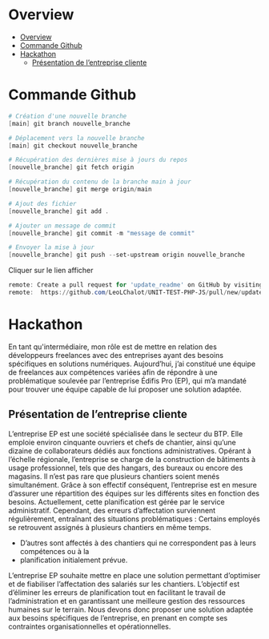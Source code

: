 # Overview

- [Overview](#overview)
- [Commande Github](#commande-github)
- [Hackathon](#hackathon)
  - [Présentation de l’entreprise cliente](#présentation-de-lentreprise-cliente)

# Commande Github
```powershell
# Création d'une nouvelle branche
[main] git branch nouvelle_branche

# Déplacement vers la nouvelle branche
[main] git checkout nouvelle_branche

# Récupération des dernières mise à jours du repos
[nouvelle_branche] git fetch origin

# Récupération du contenu de la branche main à jour
[nouvelle_branche] git merge origin/main

# Ajout des fichier 
[nouvelle_branche] git add .

# Ajouter un message de commit
[nouvelle_branche] git commit -m "message de commit"

# Envoyer la mise à jour
[nouvelle_branche] git push --set-upstream origin nouvelle_branche
```

Cliquer sur le lien afficher
```powershell
remote: Create a pull request for 'update_readme' on GitHub by visiting:
remote:  https://github.com/LeoLChalot/UNIT-TEST-PHP-JS/pull/new/update_readme
```

# Hackathon
En tant qu'intermédiaire, mon rôle est de mettre en relation des développeurs freelances avec des
entreprises ayant des besoins spécifiques en solutions numériques. Aujourd’hui, j’ai constitué une équipe
de freelances aux compétences variées afin de répondre à une problématique soulevée par l’entreprise
Édifis Pro (EP), qui m’a mandaté pour trouver une équipe capable de lui proposer une solution adaptée.

## Présentation de l’entreprise cliente
L’entreprise EP est une société spécialisée dans le secteur du BTP. Elle emploie environ cinquante
ouvriers et chefs de chantier, ainsi qu’une dizaine de collaborateurs dédiés aux fonctions administratives.
Opérant à l’échelle régionale, l’entreprise se charge de la construction de bâtiments à usage
professionnel, tels que des hangars, des bureaux ou encore des magasins.
Il n’est pas rare que plusieurs chantiers soient menés simultanément. Grâce à son effectif conséquent,
l’entreprise est en mesure d’assurer une répartition des équipes sur les différents sites en fonction des
besoins. Actuellement, cette planification est gérée par le service administratif. Cependant, des erreurs
d’affectation surviennent régulièrement, entraînant des situations problématiques :
Certains employés se retrouvent assignés à plusieurs chantiers en même temps.

- D’autres sont affectés à des chantiers qui ne correspondent pas à leurs compétences ou à la
- planification initialement prévue.

L’entreprise EP souhaite mettre en place une solution permettant d’optimiser et de fiabiliser l’affectation
des salariés sur les chantiers. L’objectif est d’éliminer les erreurs de planification tout en facilitant le travail
de l’administration et en garantissant une meilleure gestion des ressources humaines sur le terrain.
Nous devons donc proposer une solution adaptée aux besoins spécifiques de l’entreprise, en prenant en
compte ses contraintes organisationnelles et opérationnelles.